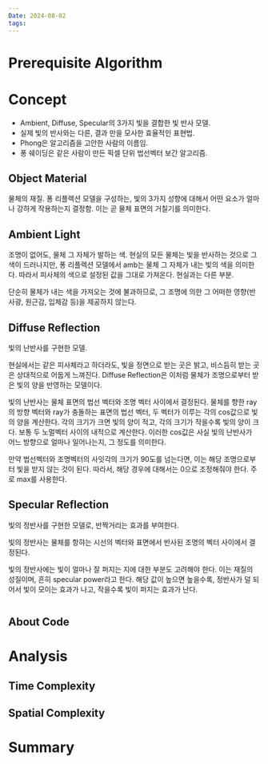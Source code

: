 ```yaml
---
Date: 2024-08-02
tags:
---
```

# Prerequisite Algorithm
# Concept
- Ambient, Diffuse, Specular의 3가지 빛을 결합한 빛 반사 모델.
- 실제 빛의 반사와는 다른, 결과 만을 모사한 효율적인 표현법.
- Phong은 알고리즘을 고안한 사람의 이름임.
- 퐁 쉐이딩은 같은 사람이 만든 픽셀 단위 법선벡터 보간 알고리즘.

## Object Material
물체의 재질. 퐁 리플렉션 모델을 구성하는, 빛의 3가지 성향에 대해서 어떤 요소가 얼마나 강하게 작용하는지 결정함. 이는 곧 물체 표면의 거칠기를 의미한다.
## Ambient Light
조명이 없어도, 물체 그 자체가 발하는 색. 현실의 모든 물체는 빛을 반사하는 것으로 그 색이 드러나지만, 퐁 리플렉션 모델에서 amb는 물체 그 자체가 내는 빛의 색을 의미한다. 따라서 피사체의 색으로 설정된 값을 그대로 가져온다. 현실과는 다른 부분.

단순히 물체가 내는 색을 가져오는 것에 불과하므로, 그 조명에 의한 그 어떠한 영향(반사광, 원근감, 입체감 등)을 제공하지 않는다.
## Diffuse Reflection
빛의 난반사를 구현한 모델.

현실에서는 같은 피사체라고 하더라도, 빛을 정면으로 받는 곳은 밝고, 비스듬히 받는 곳은 상대적으로 어둡게 느껴진다. Diffuse Reflection은 이처럼 물체가 조명으로부터 받은 빛의 양을 반영하는 모델이다.

빛의 난반사는 물체 표면의 법선 벡터와 조명 벡터 사이에서 결정된다. 물체를 향한 ray의 방향 벡터와 ray가 충돌하는 표면의 법선 벡터, 두 벡터가 이루는 각의 cos값으로 빛의 양을 계산한다. 각의 크기가 크면 빛의 양이 적고, 각의 크기가 작을수록 빛의 양이 크다. 보통 두 노멀벡터 사이의 내적으로 계산한다. 이러한 cos값은 사실 빛의 난반사가 어느 방향으로 얼마나 일어나는지, 그 정도를 의미한다.

만약 법선벡터와 조명벡터의 사잇각의 크기가 90도를 넘는다면, 이는 해당 조명으로부터 빛을 받지 않는 것이 된다. 따라서, 해당 경우에 대해서는 0으로 조정해줘야 한다. 주로 max를 사용한다.
## Specular Reflection
빛의 정반사를 구현한 모델로, 반짝거리는 효과를 부여한다.

빛의 정반사는 물체를 항햐는 시선의 벡터와 표면에서 반사된 조명의 벡터 사이에서 결정된다.

빛의 정반사에는 빛이 얼마나 잘 퍼지는 지에 대한 부분도 고려해야 한다. 이는 재질의 성질이며, 흔히 specular power라고 한다. 해당 값이 높으면 높을수록, 정반사가 덜 되어서 빛이 모이는 효과가 나고, 작을수록 빛이 퍼지는 효과가 난다.

``` C++
```

## About Code

# Analysis

## Time Complexity

## Spatial Complexity

# Summary
